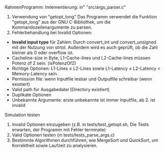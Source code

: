 RahmenProgramm:
Imlementierung: in" "src/args_parser.c"
1. Verwendung von "getopt_long"
Das Programm verwendet die Funktion "getopt_long" aus der GNU C-Bibliothek, um die Kommandozeilenargumente zu parsen.
2. Fehlerbehandlung bei Invalid Optionen:
- **Invalid input type** für Zahlen: Durch convert_int und convert_unsigned mit der Nutzung von strtol. Außerdem wird es auch geprüft, ob die Zahl kleiner als 0 oder overflow ist.
- Cacheline-size in Byte, L1-Cache-lines und L2-Cache-lines müssen Potenz of 2 sein. (isPotenzOf2)
- Richtige Optionen: L1-Lines ≤ L2-Lines sowie L1-Latency ≤ L2-Latency < Memory-Latency sein.
- Permission file: wenn Inputfile lesbar und Outputfile schreibar (wenn existiert)
- Valid path für Ausgabedatei (Directory existiert)
- Duplikate Optionen
- Unbekannte Argumente: erste unbekannte ist immer Inputfile, ab 2. ist invalid


Simulation testen
1. Invalid Optionen einzugeben (z.B. in tests/test_getopt.sh, Die Tests erwarten, der Programm mit Fehler terminate)
2. Valid Optionen testen (in tests/tests_parse_args.c)
3. Bestimmte Algorithmen durchführen, wie MergeSort und QuickSort, um Korrektheit sowie Laufzeit zu analysieren.